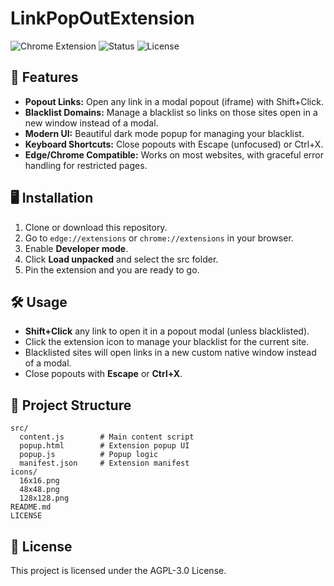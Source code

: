 
# LinkPopOutExtension

![Chrome Extension](https://img.shields.io/badge/Chrome-Extension-blue?logo=googlechrome)
![Status](https://img.shields.io/badge/status-active-success)
![License](https://img.shields.io/github/license/Tsunari/LinkPopOutExtension)

## 🚀 Features

- **Popout Links:** Open any link in a modal popout (iframe) with Shift+Click.
- **Blacklist Domains:** Manage a blacklist so links on those sites open in a new window instead of a modal.
- **Modern UI:** Beautiful dark mode popup for managing your blacklist.
- **Keyboard Shortcuts:** Close popouts with Escape (unfocused) or Ctrl+X.
- **Edge/Chrome Compatible:** Works on most websites, with graceful error handling for restricted pages.

## 🖥️ Installation

1. Clone or download this repository.
2. Go to `edge://extensions` or `chrome://extensions` in your browser.
3. Enable **Developer mode**.
4. Click **Load unpacked** and select the src folder.
5. Pin the extension and you are ready to go.

## 🛠️ Usage

- **Shift+Click** any link to open it in a popout modal (unless blacklisted).
- Click the extension icon to manage your blacklist for the current site.
- Blacklisted sites will open links in a new custom native window instead of a modal.
- Close popouts with **Escape** or **Ctrl+X**.

## 📁 Project Structure

```
src/
  content.js        # Main content script
  popup.html        # Extension popup UI
  popup.js          # Popup logic
  manifest.json     # Extension manifest
icons/
  16x16.png
  48x48.png
  128x128.png
README.md
LICENSE
```

## 📝 License

This project is licensed under the AGPL-3.0 License.